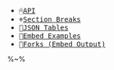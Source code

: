 <!-- ### Tables Of Content -->

- <kbd>🖱[API](../../wiki/Tables-Of-Content)</kbd>
- <kbd>⚜️[Section Breaks](../../wiki/Section-Breaks)</kbd>
- <kbd>📐[JSON Tables](../../wiki/JSON-Tables)</kbd>
- <kbd>📜[Embed Examples](../../wiki/Embed-Examples)</kbd>
- <kbd>🍴[Forks (Embed Output)](../../wiki/Forks)</kbd>

%~%